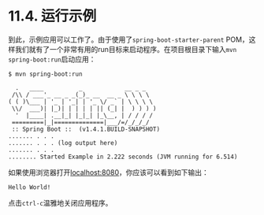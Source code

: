 # 11.4. 运行示例

到此，示例应用可以工作了。由于使用了`spring-boot-starter-parent` POM，这样我们就有了一个非常有用的run目标来启动程序。在项目根目录下输入`mvn spring-boot:run`启动应用：

```text
$ mvn spring-boot:run

  .   ____          _            __ _ _
 /\\ / ___'_ __ _ _(_)_ __  __ _ \ \ \ \
( ( )\___ | '_ | '_| | '_ \/ _` | \ \ \ \
 \\/  ___)| |_)| | | | | || (_| |  ) ) ) )
  '  |____| .__|_| |_|_| |_\__, | / / / /
 =========|_|==============|___/=/_/_/_/
 :: Spring Boot ::  (v1.4.1.BUILD-SNAPSHOT)
....... . . .
....... . . . (log output here)
....... . . .
........ Started Example in 2.222 seconds (JVM running for 6.514)
```

如果使用浏览器打开[localhost:8080](http://localhost:8080)，你应该可以看到如下输出：

```text
Hello World!
```

点击`ctrl-c`温雅地关闭应用程序。


